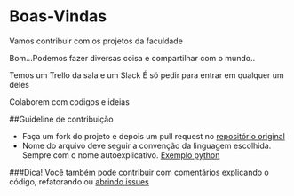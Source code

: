 # Boas-Vindas
Vamos contribuir com os projetos da faculdade

Bom...Podemos fazer diversas coisa e compartilhar com o mundo..

Temos um Trello da sala e um Slack
É só pedir para entrar em qualquer um deles

Colaborem com codigos e ideias


##Guideline de contribuição
  - Faça um fork do projeto e depois um pull request no [repositório original][git1]
  - Nome do arquivo deve seguir a convenção da linguagem escolhida. Sempre com o nome autoexplicativo. [Exemplo python][ex]

###Dica!
  Você também pode contribuir com comentários explicando o código, refatorando ou [abrindo issues][iss]



   [git1]: <http://rogerdudler.github.io/git-guide/index.pt_BR.html>
   [ex]: <http://pt.stackoverflow.com/questions/8613/conven%C3%A7%C3%B5es-de-nomes-para-vari%C3%A1veis-e-fun%C3%A7%C3%B5es-no-python>
   [iss]: <http://pt.stackoverflow.com/a/101708>
